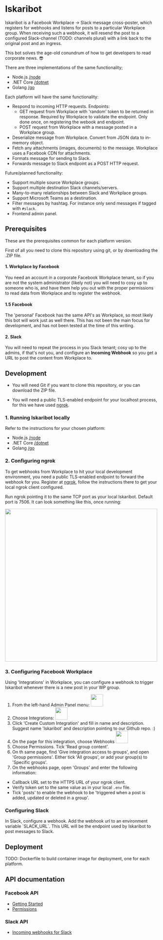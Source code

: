 # Iskaribot

Iskaribot is a Facebook Workplace -> Slack message cross-poster, which registers for webhooks and listens for posts to a particular Workplace group. When receiving such a webhook, it will resend the post to a configured Slack-channel (TODO: channels plural) with a link back to the original post and an ingress.

This bot solves the age-old conundrum of how to get developers to read corporate news. 😎

There are three implementations of the same functionality;

- Node.js [/node](node/README.md)
- .NET Core [/dotnet](dotnet/README.md)
- Golang [/go](go/README.md)

Each platform will have the same functionality:

- Respond to incoming HTTP requests. Endpoints:
  - GET request from Workplace with 'random' token to be returned in response. Required by Workplace to validate the endpoint. Only done once, on registering the webook and endpoint.
  - POST request from Workplace with a message posted in a Workplace group.
- Deserialize message from Workplace. Convert from JSON data to in-memory object.
- Fetch any attachments (images, documents) to the message. Workplace uses a Facebook CDN for attachments.
- Formats message for sending to Slack.
- Forwards message to Slack endpoint as a POST HTTP request.

Future/planned functionality:

- Support multiple source Workplace groups.
- Support multiple destination Slack channels/servers.
- Many-to-many relationships between Slack and Workplace groups.
- Support Microsoft Teams as a destination.
- Filter messages by hashtag. For instance only send messages if tagged with `#slack`.
- Frontend admin panel.

## Prerequisites

These are the prerequisites common for each platform version.

First of all you need to clone this repository using git, or by downloading the .ZIP file.

#### 1. Workplace by Facebook

You need an account in a corporate Facebook Workplace tenant, so if you are not the system administrator (likely not) you will need to cosy up to someone who is, and have them help you out with the proper permissions to read data from Workplace and to register the webhook.

#### 1.5 Facebook

The 'personal' Facebook has the same API's as Workplace, so most likely this bot will work just as well there. This has not been the main focus for development, and has not been tested at the time of this writing.

#### 2. Slack

You will need to repeat the process in you Slack tenant; cosy up to the admins, if that's not you, and configure an **Incoming Webhook** so you get a URL to post the content from Workplace to.

## Development

- You will need Git if you want to clone this repository, or you can download the ZIP file.

- You will need a public TLS-enabled endpoint for your localhost process, for this we have used [ngrok](https://ngrok.com/).

### 1. Running Iskaribot locally

Refer to the instructions for your chosen platform:

- Node.js [/node](node/README.md)
- .NET Core [/dotnet](dotnet/README.md)
- Golang [/go](go/README.md)

### 2. Configuring ngrok

To get webhooks from Workplace to hit your local development environment, you need a public TLS-enabled endpoint to forward the webhook for you. Register at [ngrok](https://ngrok.com), follow the instructions there to get your local ngrok client configured.

Run ngrok pointing it to the same TCP port as your local Iskaribot. Default port is 7506. It can look something like this, once running:

<img src="images/ngrok_client.png" width=500>

### 3. Configuring Facebook Workplace

Using 'Integrations' in Workplace, you can configure a webhook to trigger Iskaribot whenever there is a new post in your WP group.

1. From the left-hand Admin Panel menu: <img src="images/admin_panel.png" width=40>
1. Choose Integrations: <img src="images/integrations.png" height=40>
1. Click 'Create Custom Integration' and fill in name and description. Suggest name 'Iskaribot' and description pointing to our Github repo. :)
1. On the page for this integration, choose Webhooks <img src="images/webhooks.png" height=40>
1. Choose Permissions. Tick 'Read group content'.
1. On th same page, find 'Give integration access to groups', and open 'Group permissions'. Either tick 'All groups', or add your group(s) to 'Specific groups'.
1. On the webhooks page, open 'Groups' and enter the following information:

- Callback URL set to the HTTPS URL of your ngrok client.
- Verify token set to the same value as in your local `.env` file.
- Tick 'posts' to enable the webhook to be 'triggered when a post is added, updated or deleted in a group'.

### Configuring Slack

In Slack, configure a webhook. Add the webhook url to an environment variable ´SLACK_URL´.
This URL will be the endpoint used by Iskaribot to post messages to Slack.

## Deployment

TODO: Dockerfile to build container image for deployment, one for each platform.

## API documentation

### Facebook API

- [Getting Started](https://developers.facebook.com/docs/graph-api/webhooks/getting-started)
- [Permissions](https://developers.facebook.com/docs/workplace/reference/permissions)

### Slack API

- [Incoming webhooks for Slack](https://slack.com/intl/en-no/help/articles/115005265063-Incoming-webhooks-for-Slack)
